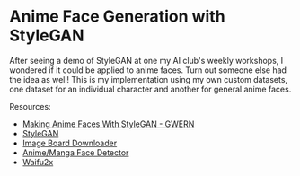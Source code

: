 # Anime Face Generation with StyleGAN

After seeing a demo of StyleGAN at one my AI club's weekly workshops, I wondered if it could be applied to anime faces. Turn out someone else had the idea as well! This is my implementation using my own custom datasets, one dataset for an individual character and another for general anime faces.

Resources:
- [Making Anime Faces With StyleGAN - GWERN](https://www.gwern.net/Faces)
- [StyleGAN](https://github.com/NVlabs/stylegan)
- [Image Board Downloader](https://github.com/Bionus/imgbrd-grabber)
- [Anime/Manga Face Detector](https://github.com/nagadomi/lbpcascade_animeface)
- [Waifu2x](https://github.com/nagadomi/waifu2x)